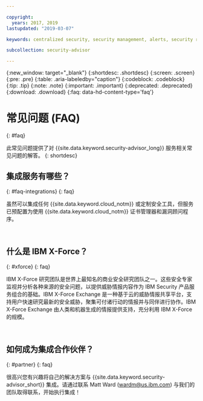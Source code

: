 ```yaml
---

copyright:
  years: 2017, 2019
lastupdated: "2019-03-07"

keywords: centralized security, security management, alerts, security risk, insights, threat detection

subcollection: security-advisor

---
```


{:new_window: target="_blank"}
{:shortdesc: .shortdesc}
{:screen: .screen}
{:pre: .pre}
{:table: .aria-labeledby="caption"}
{:codeblock: .codeblock}
{:tip: .tip}
{:note: .note}
{:important: .important}
{:deprecated: .deprecated}
{:download: .download}
{:faq: data-hd-content-type='faq'}


# 常见问题 (FAQ)
{: #faq}

此常见问题提供了对 {{site.data.keyword.security-advisor_long}} 服务相关常见问题的解答。
{: shortdesc}


## 集成服务有哪些？
{: #faq-integrations}
{: faq}

虽然可以集成任何 {{site.data.keyword.cloud_notm}} 或定制安全工具，但服务已预配置为使用 {{site.data.keyword.cloud_notm}} 证书管理器和漏洞顾问程序。

</br>

## 什么是 IBM X-Force？
{: #xforce}
{: faq}

IBM X-Force 研究团队是世界上最知名的商业安全研究团队之一。这些安全专家监视并分析各种来源的安全问题，以提供威胁情报内容作为 IBM Security 产品服务组合的基础。IBM X-Force Exchange 是一种基于云的威胁情报共享平台，支持用户快速研究最新的安全威胁，聚集可付诸行动的情报并与同伴进行协作。IBM X-Force Exchange 由人类和机器生成的情报提供支持，充分利用 IBM X-Force 的规模。

</br>

## 如何成为集成合作伙伴？
{: #partner}
{: faq}

很高兴您有兴趣将自己的解决方案与 {{site.data.keyword.security-advisor_short}} 集成。请通过联系 Matt Ward (wardm@us.ibm.com) 与我们的团队取得联系，开始执行集成！
